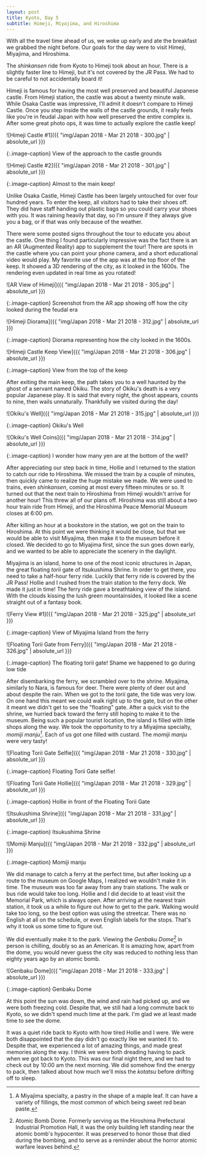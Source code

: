 ```yaml
---
layout: post
title: Kyoto, Day 5
subtitle: Himeji, Miyajima, and Hiroshima
---
```

With all the travel time ahead of us, we woke up early and ate the breakfast we grabbed the night before. Our goals for the day were to visit Himeji, Miyajima, and Hiroshima.

The _shinkansen_ ride from Kyoto to Himeji took about an hour. There is a slightly faster line to Himeji, but it's not covered by the JR Pass. We had to be careful to not accidentally board it! 

Himeji is famous for having the most well preserved and beautiful Japanese castle. From Himeji station, the castle was about a twenty minute walk. While Osaka Castle was impressive, I'll admit it doesn't compare to Himeji Castle. Once you step inside the walls of the castle grounds, it really feels like you're in feudal Japan with how well preserved the entire complex is. After some great photo ops, it was time to actually explore the castle keep!

![Himeji Castle #1]({{ "img/Japan 2018 - Mar 21 2018 - 300.jpg" | absolute_url }})

{:.image-caption}
View of the approach to the castle grounds

![Himeji Castle #2]({{ "img/Japan 2018 - Mar 21 2018 - 301.jpg" | absolute_url }})

{:.image-caption}
Almost to the main keep!

Unlike Osaka Castle, Himeji Castle has been largely untouched for over four hundred years. To enter the keep, all visitors had to take their shoes off. They did have staff handing out plastic bags so you could carry your shoes with you. It was raining heavily that day, so I'm unsure if they always give you a bag, or if that was only because of the weather.

There were some posted signs throughout the tour to educate you about the castle. One thing I found particularly impressive was the fact there is an an AR (Augmented Reality) app to supplement the tour! There are spots in the castle where you can point your phone camera, and a short educational video would play. My favorite use of the app was at the top floor of the keep. It showed a 3D rendering of the city, as it looked in the 1600s. The rendering even updated in real time as you rotated!

![AR View of Himeji]({{ "img/Japan 2018 - Mar 21 2018 - 305.jpg" | absolute_url }})

{:.image-caption}
Screenshot from the AR app showing off how the city looked during the feudal era

![Himeji Diorama]({{ "img/Japan 2018 - Mar 21 2018 - 312.jpg" | absolute_url }})

{:.image-caption}
Diorama representing how the city looked in the 1600s.

![Himeji Castle Keep View]({{ "img/Japan 2018 - Mar 21 2018 - 306.jpg" | absolute_url }})

{:.image-caption}
View from the top of the keep

After exiting the main keep, the path takes you to a well haunted by the ghost of a servant named Okiku. The story of Okiku's death is a very popular Japanese play. It is said that every night, the ghost appears, counts to nine, then wails unnaturally. Thankfully we visited during the day!

![Okiku's Well]({{ "img/Japan 2018 - Mar 21 2018 - 315.jpg" | absolute_url }})

{:.image-caption}
Okiku's Well

![Okiku's Well Coins]({{ "img/Japan 2018 - Mar 21 2018 - 314.jpg" | absolute_url }})

{:.image-caption}
I wonder how many yen are at the bottom of the well?

After appreciating our step back in time, Hollie and I returned to the station to catch our ride to Hiroshima. We missed the train by a couple of minutes, then quickly came to realize the huge mistake we made. We were used to trains, even _shinkansen_, coming at most every fifteen minutes or so. It turned out that the next train to Hiroshima from Himeji wouldn't arrive for another hour! This threw all of our plans off. Hiroshima was still about a two hour train ride from Himeji, and the Hiroshima Peace Memorial Museum closes at 6:00 pm.

After killing an hour at a bookstore in the station, we got on the train to Hiroshima. At this point we were thinking it would be close, but that we would be able to visit Miyajima, then make it to the museum before it closed. We decided to go to Miyajima first, since the sun goes down early, and we wanted to be able to appreciate the scenery in the daylight.

Miyajima is an island, home to one of the most iconic structures in Japan, the great floating _torii_ gate of Itsukushima Shrine. In order to get there, you need to take a half-hour ferry ride. Luckily that ferry ride is covered by the JR Pass! Hollie and I rushed from the train station to the ferry dock. We made it just in time! The ferry ride gave a breathtaking view of the island. With the clouds kissing the lush green mountainsides, it looked like a scene straight out of a fantasy book.

![Ferry View #1]({{ "img/Japan 2018 - Mar 21 2018 - 325.jpg" | absolute_url }})

{:.image-caption}
View of Miyajima Island from the ferry

![Floating Torii Gate from Ferry]({{ "img/Japan 2018 - Mar 21 2018 - 326.jpg" | absolute_url }})

{:.image-caption}
The floating torii gate! Shame we happened to go during low tide

After disembarking the ferry, we scrambled over to the shrine. Miyajima, similarly to Nara, is famous for deer. There were plenty of deer out and about despite the rain. When we got to the _torii_ gate, the tide was very low. On one hand this meant we could walk right up to the gate, but on the other it meant we didn't get to see the "floating" gate. After a quick visit to the shrine, we hurried back toward the ferry still hoping to make it to the museum. Being such a popular tourist location, the island is filled with little shops along the way. We took the opportunity to try a Miyajima specialty, _momiji manju[^1]_. Each of us got one filled with custard. The _momiji manju_ were very tasty!

![Floating Torii Gate Selfie]({{ "img/Japan 2018 - Mar 21 2018 - 330.jpg" | absolute_url }})

{:.image-caption}
Floating Torii Gate selfie!

![Floating Torii Gate Hollie]({{ "img/Japan 2018 - Mar 21 2018 - 329.jpg" | absolute_url }})

{:.image-caption}
Hollie in front of the Floating Torii Gate

![Itsukushima Shrine]({{ "img/Japan 2018 - Mar 21 2018 - 331.jpg" | absolute_url }})

{:.image-caption}
Itsukushima Shrine

![Momiji Manju]({{ "img/Japan 2018 - Mar 21 2018 - 332.jpg" | absolute_url }})

{:.image-caption}
Momiji manju

We did manage to catch a ferry at the perfect time, but after looking up a route to the museum on Google Maps, I realized we wouldn't make it in time. The museum was too far away from any train stations. The walk or bus ride would take too long. Hollie and I did decide to at least visit the Memorial Park, which is always open. After arriving at the nearest train station, it took us a while to figure out how to get to the park. Walking would take too long, so the best option was using the streetcar. There was no English at all on the schedule, or even English labels for the stops. That's why it took us some time to figure out.

We did eventually make it to the park. Viewing the _Genbaku Dome[^2]_ in person is chilling, doubly so as an American. It is amazing how, apart from the dome, you would never guess the city was reduced to nothing less than eighty years ago by an atomic bomb.

![Genbaku Dome]({{ "img/Japan 2018 - Mar 21 2018 - 333.jpg" | absolute_url }})

{:.image-caption}
Genbaku Dome

At this point the sun was down, the wind and rain had picked up, and we were both freezing cold. Despite that, we still had a long commute back to Kyoto, so we didn't spend much time at the park. I'm glad we at least made time to see the dome.

It was a quiet ride back to Kyoto with how tired Hollie and I were. We were both disappointed that the day didn't go exactly like we wanted it to. Despite that, we experienced a lot of amazing things, and made great memories along the way. I think we were both dreading having to pack when we got back to Kyoto. This was our final night there, and we had to check out by 10:00 am the next morning. We did somehow find the energy to pack, then talked about how much we'll miss the _kotatsu_ before drifting off to sleep.

[^1]: A Miyajima specialty, a pastry in the shape of a maple leaf. It can have a variety of fillings, the most common of which being sweet red bean paste.
[^2]: Atomic Bomb Dome. Formerly serving as the Hiroshima Prefectural Industrial Promotion Hall, it was the only building left standing near the atomic bomb's hypocenter. It was preserved to honor those that died during the bombing, and to serve as a reminder about the horror atomic warfare leaves behind.

